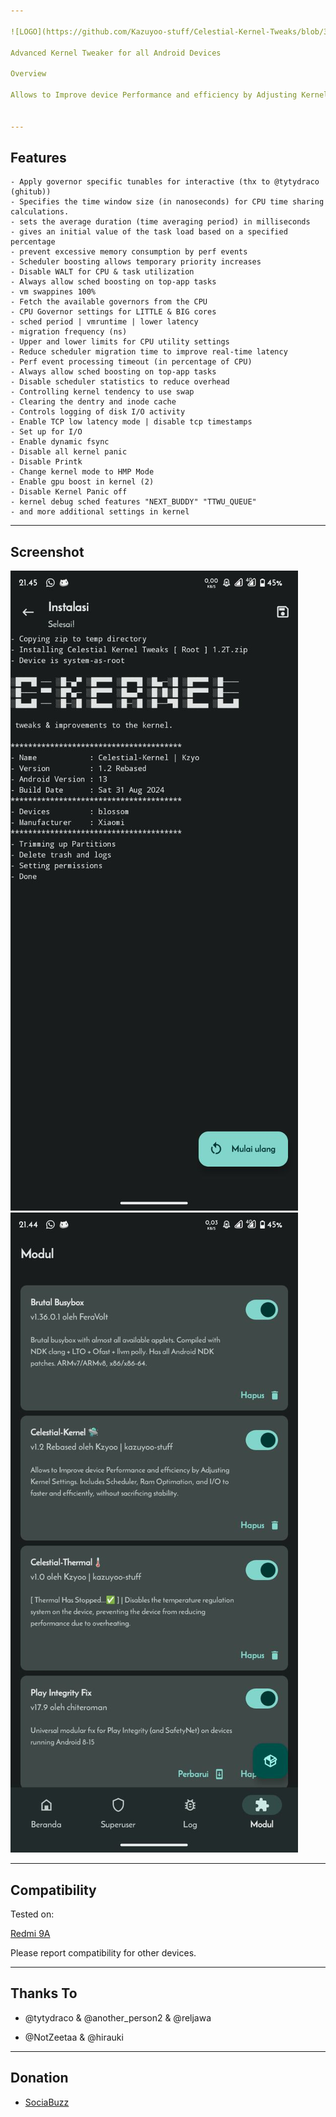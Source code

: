 ```yaml
---

![LOGO](https://github.com/Kazuyoo-stuff/Celestial-Kernel-Tweaks/blob/3c7b097600c1ebb2c4961ddacd3e5511783a584c/media/banner.jpg)

Advanced Kernel Tweaker for all Android Devices

Overview

Allows to Improve device Performance and efficiency by Adjusting Kernel Settings. Includes Scheduler, Ram Optimation, and I/O to faster and efficiently, without sacrificing stability.


---
```


## Features

```
- Apply governor specific tunables for interactive (thx to @tytydraco (ghitub))
- Specifies the time window size (in nanoseconds) for CPU time sharing calculations.
- sets the average duration (time averaging period) in milliseconds
- gives an initial value of the task load based on a specified percentage
- prevent excessive memory consumption by perf events
- Scheduler boosting allows temporary priority increases
- Disable WALT for CPU & task utilization
- Always allow sched boosting on top-app tasks
- vm swappines 100%
- Fetch the available governors from the CPU
- CPU Governor settings for LITTLE & BIG cores
- sched period | vmruntime | lower latency
- migration frequency (ns)
- Upper and lower limits for CPU utility settings
- Reduce scheduler migration time to improve real-time latency
- Perf event processing timeout (in percentage of CPU)
- Always allow sched boosting on top-app tasks
- Disable scheduler statistics to reduce overhead
- Controlling kernel tendency to use swap
- Clearing the dentry and inode cache
- Controls logging of disk I/O activity
- Enable TCP low latency mode | disable tcp timestamps
- Set up for I/O
- Enable dynamic fsync
- Disable all kernel panic
- Disable Printk
- Change kernel mode to HMP Mode
- Enable gpu boost in kernel (2)
- Disable Kernel Panic off
- kernel debug sched features "NEXT_BUDDY" "TTWU_QUEUE"
- and more additional settings in kernel
```

---

## Screenshot

![LOGO](https://github.com/Kazuyoo-stuff/Celestial-Kernel-Tweaks/blob/1022e01df113f64076a0678e98e5fad18b306a67/media/ss1.jpg) ![LOGO](https://github.com/Kazuyoo-stuff/Celestial-Kernel-Tweaks/blob/ea6ae84bf90cefd42db6cc2e46ba97299d368831/media/ss2.jpg)

---

## Compatibility

Tested on:

[Redmi 9A](https://m.gsmarena.com/xiaomi_redmi_9a-10279.php)


Please report compatibility for other devices.


---

## Thanks To

- @tytydraco & @another_person2 & @reljawa

- @NotZeetaa & @hirauki

---

## Donation

- [SociaBuzz](https://sociabuzz.com/dikyganteng_/tribe)

